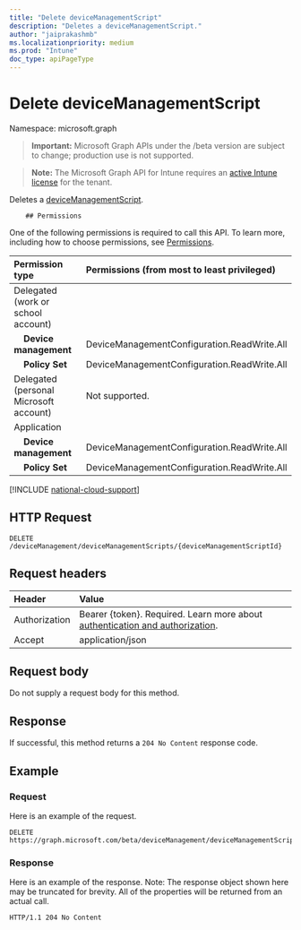 ```yaml
---
title: "Delete deviceManagementScript"
description: "Deletes a deviceManagementScript."
author: "jaiprakashmb"
ms.localizationpriority: medium
ms.prod: "Intune"
doc_type: apiPageType
---
```


# Delete deviceManagementScript

Namespace: microsoft.graph

> **Important:** Microsoft Graph APIs under the /beta version are subject to change; production use is not supported.

> **Note:** The Microsoft Graph API for Intune requires an [active Intune license](https://go.microsoft.com/fwlink/?linkid=839381) for the tenant.

Deletes a [deviceManagementScript](../resources/intune-shared-devicemanagementscript.md).

        ## Permissions
One of the following permissions is required to call this API. To learn more, including how to choose permissions, see [Permissions](/graph/permissions-reference).

|Permission type|Permissions (from most to least privileged)|
|:---|:---|
|Delegated (work or school account)||
| &nbsp; &nbsp; **Device management** | DeviceManagementConfiguration.ReadWrite.All|
| &nbsp; &nbsp; **Policy Set** | DeviceManagementConfiguration.ReadWrite.All|
|Delegated (personal Microsoft account)|Not supported.|
|Application||
| &nbsp; &nbsp; **Device management** | DeviceManagementConfiguration.ReadWrite.All|
| &nbsp; &nbsp; **Policy Set** | DeviceManagementConfiguration.ReadWrite.All|

[!INCLUDE [national-cloud-support](../../includes/all-clouds.md)]

## HTTP Request
<!-- {
  "blockType": "ignored"
}
-->
``` http
DELETE /deviceManagement/deviceManagementScripts/{deviceManagementScriptId}
```

## Request headers
|Header|Value|
|:---|:---|
|Authorization|Bearer {token}. Required. Learn more about [authentication and authorization](/graph/auth/auth-concepts).|
|Accept|application/json|

## Request body
Do not supply a request body for this method.

## Response
If successful, this method returns a `204 No Content` response code.

## Example

### Request
Here is an example of the request.
``` http
DELETE https://graph.microsoft.com/beta/deviceManagement/deviceManagementScripts/{deviceManagementScriptId}
```

### Response
Here is an example of the response. Note: The response object shown here may be truncated for brevity. All of the properties will be returned from an actual call.
``` http
HTTP/1.1 204 No Content
```
